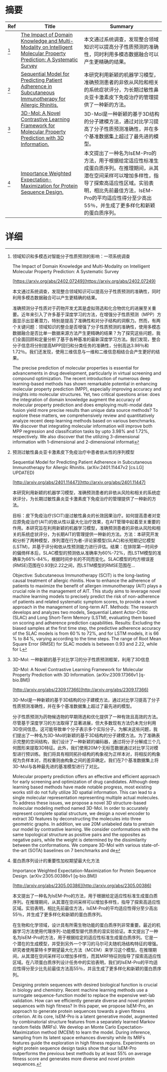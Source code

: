 # 摘要

| Ref | Title | Summary |
| --- | --- | --- |
| [^1] | [The Impact of Domain Knowledge and Multi-Modality on Intelligent Molecular Property Prediction: A Systematic Survey](https://arxiv.org/abs/2402.07249) | 本文通过系统调查，发现整合领域知识可以提高分子性质预测的准确性，同时利用多模态数据融合可以产生更精确的结果。 |
| [^2] | [Sequential Model for Predicting Patient Adherence in Subcutaneous Immunotherapy for Allergic Rhinitis.](http://arxiv.org/abs/2401.11447) | 本研究利用新颖的机器学习模型，准确预测患者的非依从风险和相关的系统症状评分，为长期过敏性鼻炎亚卡激素皮下免疫治疗的管理提供了一种新的方法。 |
| [^3] | [3D-Mol: A Novel Contrastive Learning Framework for Molecular Property Prediction with 3D Information.](http://arxiv.org/abs/2309.17366) | 3D-Mol是一种新颖的基于3D结构的分子建模方法，通过对比学习提高了分子性质预测准确性，并在多个基准数据集上超过了最先进的模型。 |
| [^4] | [Importance Weighted Expectation-Maximization for Protein Sequence Design.](http://arxiv.org/abs/2305.00386) | 本文提出了一种名为IsEM-Pro的方法，用于根据给定适应性标准生成蛋白质序列。在推理期间，从其潜在空间采样可以增加多样性，指导了探索高适应性区域。实验表明，相比先前最佳方法，IsEM-Pro的平均适应性得分至少高出55％，并生成了更多样化和新颖的蛋白质序列。 |

# 详细

[^1]: 领域知识和多模态对智能分子性质预测的影响：一项系统调查

    The Impact of Domain Knowledge and Multi-Modality on Intelligent Molecular Property Prediction: A Systematic Survey

    [https://arxiv.org/abs/2402.07249](https://arxiv.org/abs/2402.07249)

    本文通过系统调查，发现整合领域知识可以提高分子性质预测的准确性，同时利用多模态数据融合可以产生更精确的结果。

    

    准确预测分子性质对于药物开发尤其是虚拟筛选和化合物优化的进展至关重要。近年来引入了许多基于深度学习的方法，在增强分子性质预测（MPP）方面显示出显著潜力，特别是提高了准确性和对分子结构的洞察力。然而，有两个关键问题：领域知识的整合是否增强了分子性质预测的准确性，使用多模态数据融合是否比单一数据来源方法产生更精确的结果？为了探究这些问题，我们全面回顾和定量分析了基于各种基准的最新深度学习方法。我们发现，整合分子信息将分别提高MPP回归和分类任务的准确性，分别高达3.98％和1.72％。我们还发现，使用三维信息与一维和二维信息相结合会产生更好的结果。

    The precise prediction of molecular properties is essential for advancements in drug development, particularly in virtual screening and compound optimization. The recent introduction of numerous deep learning-based methods has shown remarkable potential in enhancing molecular property prediction (MPP), especially improving accuracy and insights into molecular structures. Yet, two critical questions arise: does the integration of domain knowledge augment the accuracy of molecular property prediction and does employing multi-modal data fusion yield more precise results than unique data source methods? To explore these matters, we comprehensively review and quantitatively analyze recent deep learning methods based on various benchmarks. We discover that integrating molecular information will improve both MPP regression and classification tasks by upto 3.98% and 1.72%, respectively. We also discover that the utilizing 3-dimensional information with 1-dimensional and 2-dimensional informati
    
[^2]: 预测过敏性鼻炎亚卡激素皮下免疫治疗中患者依从性的序列模型

    Sequential Model for Predicting Patient Adherence in Subcutaneous Immunotherapy for Allergic Rhinitis. (arXiv:2401.11447v2 [cs.LG] UPDATED)

    [http://arxiv.org/abs/2401.11447](http://arxiv.org/abs/2401.11447)

    本研究利用新颖的机器学习模型，准确预测患者的非依从风险和相关的系统症状评分，为长期过敏性鼻炎亚卡激素皮下免疫治疗的管理提供了一种新的方法。

    

    目标：皮下免疫治疗(SCIT)是过敏性鼻炎的长效因果治疗。如何提高患者对变应原免疫治疗(AIT)的依从性以最大化治疗效果，在AIT管理中起着至关重要的作用。本研究旨在利用新颖的机器学习模型，准确预测患者的非依从风险和相关的系统症状评分，为长期AIT的管理提供一种新的方法。方法：本研究开发和分析了两种模型，序列潜在行为者-评论家模型(SLAC)和长短期记忆模型(LSTM)，并基于评分和依从性预测能力进行评估。结果：在排除第一时间步的偏倚样本后，SLAC模型的预测依从准确率为60%-72%，而LSTM模型的准确率为66%-84%，根据时间步长的不同而变化。SLAC模型的均方根误差(RMSE)范围在0.93到2.22之间，而LSTM模型的RMSE范围在...

    Objective: Subcutaneous Immunotherapy (SCIT) is the long-lasting causal treatment of allergic rhinitis. How to enhance the adherence of patients to maximize the benefit of allergen immunotherapy (AIT) plays a crucial role in the management of AIT. This study aims to leverage novel machine learning models to precisely predict the risk of non-adherence of patients and related systematic symptom scores, to provide a novel approach in the management of long-term AIT.  Methods: The research develops and analyzes two models, Sequential Latent Actor-Critic (SLAC) and Long Short-Term Memory (LSTM), evaluating them based on scoring and adherence prediction capabilities.  Results: Excluding the biased samples at the first time step, the predictive adherence accuracy of the SLAC models is from $60\,\%$ to $72\%$, and for LSTM models, it is $66\,\%$ to $84\,\%$, varying according to the time steps. The range of Root Mean Square Error (RMSE) for SLAC models is between $0.93$ and $2.22$, while for L
    
[^3]: 3D-Mol: 一种新颖的基于对比学习的分子性质预测框架，利用了3D信息

    3D-Mol: A Novel Contrastive Learning Framework for Molecular Property Prediction with 3D Information. (arXiv:2309.17366v1 [q-bio.BM])

    [http://arxiv.org/abs/2309.17366](http://arxiv.org/abs/2309.17366)

    3D-Mol是一种新颖的基于3D结构的分子建模方法，通过对比学习提高了分子性质预测准确性，并在多个基准数据集上超过了最先进的模型。

    

    分子性质预测为药物候选物的早期筛选和优化提供了一种有效且高效的方法。尽管基于深度学习的方法取得了显著进展，但大多数现有方法仍未充分利用3D空间信息。这可能导致单个分子表示多个实际分子。为解决这些问题，我们提出了一种名为3D-Mol的新颖的基于3D结构的分子建模方法。为了准确表示完整的空间结构，我们设计了一种新颖的编码器，通过将分子分解成三个几何图形来提取3D特征。此外，我们使用20M个无标签数据通过对比学习对模型进行预训练。我们将具有相同拓扑结构的构象视为正样本对，将相反的构象视为负样本对，而权重则由构象之间的差异确定。我们在7个基准数据集上将3D-Mol与各种最先进的基准模型进行了对比。

    Molecular property prediction offers an effective and efficient approach for early screening and optimization of drug candidates. Although deep learning based methods have made notable progress, most existing works still do not fully utilize 3D spatial information. This can lead to a single molecular representation representing multiple actual molecules. To address these issues, we propose a novel 3D structure-based molecular modeling method named 3D-Mol. In order to accurately represent complete spatial structure, we design a novel encoder to extract 3D features by deconstructing the molecules into three geometric graphs. In addition, we use 20M unlabeled data to pretrain our model by contrastive learning. We consider conformations with the same topological structure as positive pairs and the opposites as negative pairs, while the weight is determined by the dissimilarity between the conformations. We compare 3D-Mol with various state-of-the-art (SOTA) baselines on 7 benchmarks and de
    
[^4]: 蛋白质序列设计的重要性加权期望最大化方法

    Importance Weighted Expectation-Maximization for Protein Sequence Design. (arXiv:2305.00386v1 [q-bio.BM])

    [http://arxiv.org/abs/2305.00386](http://arxiv.org/abs/2305.00386)

    本文提出了一种名为IsEM-Pro的方法，用于根据给定适应性标准生成蛋白质序列。在推理期间，从其潜在空间采样可以增加多样性，指导了探索高适应性区域。实验表明，相比先前最佳方法，IsEM-Pro的平均适应性得分至少高出55％，并生成了更多样化和新颖的蛋白质序列。

    

    在生物和化学领域，设计具有所需生物功能的蛋白质序列非常重要。最近的机器学习方法使用代理序列-功能模型替代昂贵的湿实验验证。本文提出了一种名为IsEM-Pro的方法，用于根据给定的适应性标准生成蛋白质序列。它是一个潜在的生成模型，并受到另外一个学习的马尔可夫随机场结构特征的增强。研究者使用蒙特卡罗期望最大化方法（MCEM）来学习这个模型。在推理期间，从其潜在空间采样可以增加多样性，而其MRF特征则指导了探索高适应性区域。在八项蛋白质序列设计任务中的实验表明，我们的IsEM-Pro的平均适应性得分至少比先前最佳方法高55％，并且生成了更多样化和新颖的蛋白质序列。

    Designing protein sequences with desired biological function is crucial in biology and chemistry. Recent machine learning methods use a surrogate sequence-function model to replace the expensive wet-lab validation. How can we efficiently generate diverse and novel protein sequences with high fitness? In this paper, we propose IsEM-Pro, an approach to generate protein sequences towards a given fitness criterion. At its core, IsEM-Pro is a latent generative model, augmented by combinatorial structure features from a separately learned Markov random fields (MRFs). We develop an Monte Carlo Expectation-Maximization method (MCEM) to learn the model. During inference, sampling from its latent space enhances diversity while its MRFs features guide the exploration in high fitness regions. Experiments on eight protein sequence design tasks show that our IsEM-Pro outperforms the previous best methods by at least 55% on average fitness score and generates more diverse and novel protein sequences.
    

